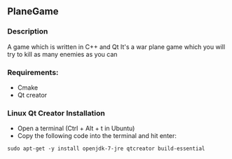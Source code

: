 ## PlaneGame

### Description
A game which is written in C++ and Qt
It's a war plane game which you will try to kill as many enemies as you can
### Requirements:
  + Cmake
  + Qt creator
### Linux Qt Creator Installation
  + Open a terminal (Ctrl + Alt + t in Ubuntu)
  + Copy the following code into the terminal and hit enter:
  ```
  sudo apt-get -y install openjdk-7-jre qtcreator build-essential
  ```





